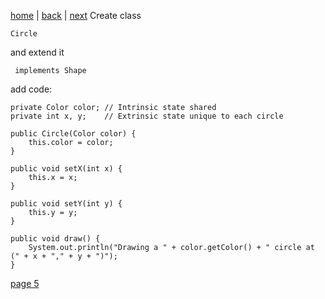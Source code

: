 [home](./page01.md) | [back](./page03.md) | [next](./page05.md)
Create class
```
Circle
```
and extend it
```
 implements Shape
```
add code:
```
private Color color; // Intrinsic state shared
private int x, y;    // Extrinsic state unique to each circle

public Circle(Color color) {
    this.color = color;
}

public void setX(int x) {
    this.x = x;
}

public void setY(int y) {
    this.y = y;
}

public void draw() {
    System.out.println("Drawing a " + color.getColor() + " circle at (" + x + "," + y + ")");
}
```



[page 5](./page05.md)
